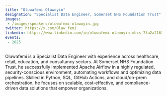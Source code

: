 ```yaml
---
title: "Oluwafemi Olawoyin"
designation: "Specialist Data Engineer, Somerset NHS Foundation Trust"
images:
 - /images/speakers/oluwafemi-olawoyin.jpg
twitter: https://x.com/Olaw_femi
linkedin: https://www.linkedin.com/in/oluwafemi-olawoyin-mbcs-73a2a2163/
events:
 - 2025
---
```


Oluwafemi is a Specialist Data Engineer with experience across healthcare, retail, education, and consultancy sectors. At Somerset NHS Foundation Trust, he successfully implemented Apache Airflow in a highly regulated, security-conscious environment, automating workflows and optimizing data pipelines. Skilled in Python, SQL, GitHub Actions, and cloud/on-prem orchestration, he focuses on scalable, cost-effective, and compliance-driven data solutions that empower organizations.